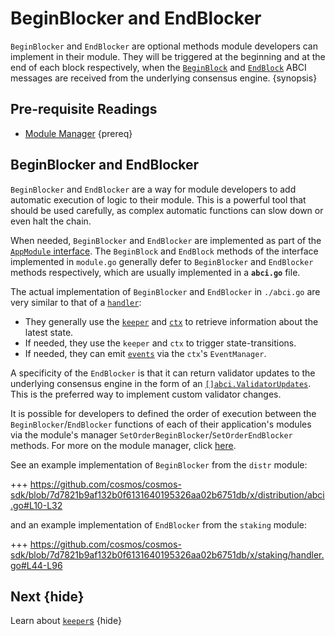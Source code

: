 <!--
order: 6
-->

# BeginBlocker and EndBlocker

`BeginBlocker` and `EndBlocker` are optional methods module developers can implement in their module. They will be triggered at the beginning and at the end of each block respectively, when the [`BeginBlock`](../core/baseapp.md#beginblock) and [`EndBlock`](../core/baseapp.md#endblock) ABCI messages are received from the underlying consensus engine. {synopsis}

## Pre-requisite Readings

- [Module Manager](./module-manager.md) {prereq}

## BeginBlocker and EndBlocker

`BeginBlocker` and `EndBlocker` are a way for module developers to add automatic execution of logic to their module. This is a powerful tool that should be used carefully, as complex automatic functions can slow down or even halt the chain.

When needed, `BeginBlocker` and `EndBlocker` are implemented as part of the [`AppModule` interface](./module-manager.md#appmodule). The `BeginBlock` and `EndBlock` methods of the interface implemented in `module.go` generally defer to `BeginBlocker` and `EndBlocker` methods respectively, which are usually implemented in a **`abci.go`** file.

The actual implementation of `BeginBlocker` and `EndBlocker` in `./abci.go` are very similar to that of a [`handler`](./handler.md):

- They generally use the [`keeper`](./keeper.md) and [`ctx`](../core/context.md) to retrieve information about the latest state.
- If needed, they use the `keeper` and `ctx` to trigger state-transitions.
- If needed, they can emit [`events`](../core/events.md) via the `ctx`'s `EventManager`.

A specificity of the `EndBlocker` is that it can return validator updates to the underlying consensus engine in the form of an [`[]abci.ValidatorUpdates`](https://tendermint.com/docs/app-dev/abci-spec.html#validatorupdate). This is the preferred way to implement custom validator changes.

It is possible for developers to defined the order of execution between the `BeginBlocker`/`EndBlocker` functions of each of their application's modules via the module's manager `SetOrderBeginBlocker`/`SetOrderEndBlocker` methods. For more on the module manager, click [here](./module-manager.md#manager).

See an example implementation of `BeginBlocker` from the `distr` module:

+++ https://github.com/cosmos/cosmos-sdk/blob/7d7821b9af132b0f6131640195326aa02b6751db/x/distribution/abci.go#L10-L32

and an example implementation of `EndBlocker` from the `staking` module:

+++ https://github.com/cosmos/cosmos-sdk/blob/7d7821b9af132b0f6131640195326aa02b6751db/x/staking/handler.go#L44-L96

## Next {hide}

Learn about [`keeper`s](./keeper.md) {hide}
